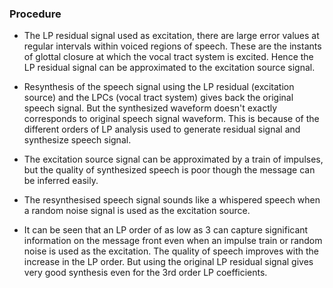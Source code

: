 ### Procedure

- The LP residual signal used as excitation, there are large error values at regular intervals within voiced regions of speech. These are the instants of glottal closure at which the vocal tract system is excited. Hence the LP residual signal can be approximated to the excitation source signal.

- Resynthesis of the speech signal using the LP residual (excitation source) and the LPCs (vocal tract system) gives back the original speech signal. But the synthesized waveform doesn't exactly corresponds to original speech signal waveform. This is because of the different orders of LP analysis used to generate residual signal and synthesize speech signal.

- The excitation source signal can be approximated by a train of impulses, but the quality of synthesized speech is poor though the message can be inferred easily.

- The resynthesised speech signal sounds like a whispered speech when a random noise signal is used as the excitation source.

- It can be seen that an LP order of as low as 3 can capture significant information on the message front even when an impulse train or random noise is used as the excitation. The quality of speech improves with the increase in the LP order. But using the original LP residual signal gives very good synthesis even for the 3rd order LP coefficients.



